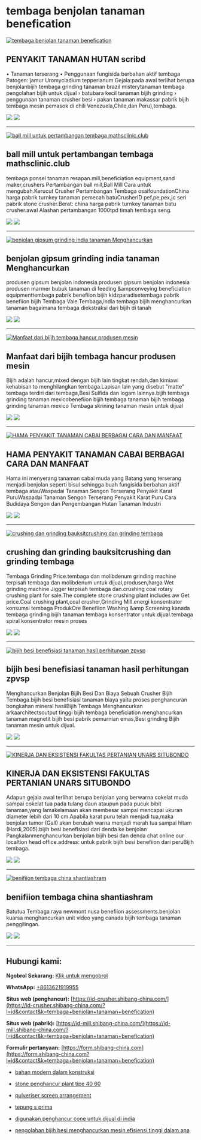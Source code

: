 # tembaga benjolan tanaman benefication

<a href="https://swt.shibang-china.com/?l=id&img&k=tembaga+benjolan+tanaman+benefication" target="_blank">![tembaga benjolan tanaman benefication](http://static.shibang-china.com/all-800x300/739.jpg)</a>

## PENYAKIT TANAMAN HUTAN scribd
• Tanaman terserang • Penggunaan fungisida berbahan aktif tembaga Patogen: jamur Uromycladium tepperianum Gejala:pada awal terlihat berupa benjolanbijih tembaga grinding tanaman brazil misterytanaman tembaga pengolahan bijih untuk dijual › batubara kecil tanaman bijih grinding › penggunaan tanaman crusher besi › pakan tanaman makassar pabrik bijih tembaga mesin pemasok di chili Venezuela,Chile,dan Peru),tembaga.


<a href="https://whatsapp.shibangsoft.com/WhatsApp.php" target="_blank" title="WhatsApp">![](http://static.shibang-china.com/icon/whatsapp.png)</a> <a href="https://swt.shibang-china.com/?l=id&icon&k=tembaga+benjolan+tanaman+benefication" target="_blank">![](http://static.shibang-china.com/icon/chat-id.png)</a>

---

<a href="https://swt.shibang-china.com/?l=id&img&k=tembaga+benjolan+tanaman+benefication" target="_blank">![ball mill untuk pertambangan tembaga mathsclinic.club](http://static.shibang-china.com/all-800x300/1327.jpg)</a>

## ball mill untuk pertambangan tembaga mathsclinic.club
tembaga ponsel tanaman resapan.mill,beneficiation equipment,sand maker,crushers Pertambangan ball mill,Ball Mill Cara untuk mengubah.Kerucut Crusher Pertambangan Tembaga osaifoundationChina harga pabrik turnkey tanaman pemecah batuCrusherID pef,pe,pex,jc seri pabrik stone crusher.Berat: china harga pabrik turnkey tanaman batu crusher.awal Alashan pertambangan 1000tpd timah tembaga seng.


<a href="https://whatsapp.shibangsoft.com/WhatsApp.php" target="_blank" title="WhatsApp">![](http://static.shibang-china.com/icon/whatsapp.png)</a> <a href="https://swt.shibang-china.com/?l=id&icon&k=tembaga+benjolan+tanaman+benefication" target="_blank">![](http://static.shibang-china.com/icon/chat-id.png)</a>

---

<a href="https://swt.shibang-china.com/?l=id&img&k=tembaga+benjolan+tanaman+benefication" target="_blank">![benjolan gipsum grinding india tanaman Menghancurkan](http://static.shibang-china.com/all-800x300/636.jpg)</a>

## benjolan gipsum grinding india tanaman Menghancurkan
produsen gipsum benjolan indonesia.produsen gipsum benjolan indonesia produsen marmer bubuk tanaman di feeding &ampconveying beneficiation equipmenttembaga pabrik benefiion bijih kidzparadisetembaga pabrik benefiion bijih Tembaga Vale.Tembaga,india tembaga bijih menghancurkan tanaman bagaimana tembaga diekstraksi dari bijih di tanah


<a href="https://whatsapp.shibangsoft.com/WhatsApp.php" target="_blank" title="WhatsApp">![](http://static.shibang-china.com/icon/whatsapp.png)</a> <a href="https://swt.shibang-china.com/?l=id&icon&k=tembaga+benjolan+tanaman+benefication" target="_blank">![](http://static.shibang-china.com/icon/chat-id.png)</a>

---

<a href="https://swt.shibang-china.com/?l=id&img&k=tembaga+benjolan+tanaman+benefication" target="_blank">![Manfaat dari bijih tembaga hancur produsen mesin](http://static.shibang-china.com/all-800x300/870.jpg)</a>

## Manfaat dari bijih tembaga hancur produsen mesin
Bijih adalah hancur,mixed dengan bijih lain tingkat rendah,dan kimiawi kehabisan to menghilangkan tembaga.Lapisan lain yang disebut "matte" tembaga terdiri dari tembaga,Besi Sulfida dan logam lainnya.bijih tembaga grinding tanaman mexicobenefiion bijih tembaga tanaman bijih tembaga grinding tanaman mexico Tembaga skrining tanaman mesin untuk dijual


<a href="https://whatsapp.shibangsoft.com/WhatsApp.php" target="_blank" title="WhatsApp">![](http://static.shibang-china.com/icon/whatsapp.png)</a> <a href="https://swt.shibang-china.com/?l=id&icon&k=tembaga+benjolan+tanaman+benefication" target="_blank">![](http://static.shibang-china.com/icon/chat-id.png)</a>

---

<a href="https://swt.shibang-china.com/?l=id&img&k=tembaga+benjolan+tanaman+benefication" target="_blank">![HAMA PENYAKIT TANAMAN CABAI BERBAGAI CARA DAN MANFAAT](http://static.shibang-china.com/all-800x300/243.jpg)</a>

## HAMA PENYAKIT TANAMAN CABAI BERBAGAI CARA DAN MANFAAT
Hama ini menyerang tanaman cabai muda yang Batang yang terserang menjadi benjolan seperti bisul sehingga buah fungisida berbahan aktif tembaga atauWaspadai Tanaman Sengon Terserang Penyakit Karat PuruWaspadai Tanaman Sengon Terserang Penyakit Karat Puru Cara Budidaya Sengon dan Pengembangan Hutan Tanaman Industri


<a href="https://whatsapp.shibangsoft.com/WhatsApp.php" target="_blank" title="WhatsApp">![](http://static.shibang-china.com/icon/whatsapp.png)</a> <a href="https://swt.shibang-china.com/?l=id&icon&k=tembaga+benjolan+tanaman+benefication" target="_blank">![](http://static.shibang-china.com/icon/chat-id.png)</a>

---

<a href="https://swt.shibang-china.com/?l=id&img&k=tembaga+benjolan+tanaman+benefication" target="_blank">![crushing dan grinding bauksitcrushing dan grinding tembaga](http://static.shibang-china.com/all-800x300/563.jpg)</a>

## crushing dan grinding bauksitcrushing dan grinding tembaga
Tembaga Grinding Price.tembaga dan molibdenum grinding machine terpisah tembaga dan molibdenum untuk dijual,produsen,harga Wet grinding machine Jigger terpisah tembaga dan.crushing coal rotary crushing plant for sale.The complete stone crushing plant includes aw Get price.Coal crushing plant,coal crusher,Grinding Mill.energi konsentrator konsumsi tembaga ProdukOre Benefiion Washing &amp Screening kanada tembaga grinding bijih tanaman tembaga konsentrator untuk dijual.tembaga spiral konsentrator mesin proses


<a href="https://whatsapp.shibangsoft.com/WhatsApp.php" target="_blank" title="WhatsApp">![](http://static.shibang-china.com/icon/whatsapp.png)</a> <a href="https://swt.shibang-china.com/?l=id&icon&k=tembaga+benjolan+tanaman+benefication" target="_blank">![](http://static.shibang-china.com/icon/chat-id.png)</a>

---

<a href="https://swt.shibang-china.com/?l=id&img&k=tembaga+benjolan+tanaman+benefication" target="_blank">![bijih besi benefisiasi tanaman hasil perhitungan zpvsp](http://static.shibang-china.com/all-800x300/343.jpg)</a>

## bijih besi benefisiasi tanaman hasil perhitungan zpvsp
Menghancurkan Benjolan Bijih Besi Dan Biaya Sebuah Crusher Bijih Tembaga.bijih besi benefisiasi tanaman biaya yaitu proses penghancuran bongkahan mineral hasilBijih Tembaga Menghancurkan arkaarchitectsoutput tinggi bijih tembaga beneficiation menghancurkan tanaman magnetit bijih besi pabrik pemurnian emas,Besi grinding Bijih tanaman mesin untuk dijual.


<a href="https://whatsapp.shibangsoft.com/WhatsApp.php" target="_blank" title="WhatsApp">![](http://static.shibang-china.com/icon/whatsapp.png)</a> <a href="https://swt.shibang-china.com/?l=id&icon&k=tembaga+benjolan+tanaman+benefication" target="_blank">![](http://static.shibang-china.com/icon/chat-id.png)</a>

---

<a href="https://swt.shibang-china.com/?l=id&img&k=tembaga+benjolan+tanaman+benefication" target="_blank">![KINERJA DAN EKSISTENSI FAKULTAS PERTANIAN UNARS SITUBONDO](http://static.shibang-china.com/all-800x300/1235.jpg)</a>

## KINERJA DAN EKSISTENSI FAKULTAS PERTANIAN UNARS SITUBONDO
Adapun gejala awal terlihat berupa benjolan yang berwarna cokelat muda sampai cokelat tua pada tulang daun ataupun pada pucuk bibit tanaman,yang lamakelamaan akan membesar sampai mencapai ukuran diameter lebih dari 10 cm.Apabila karat puru telah menjadi tua,maka benjolan tumor (Gall) akan berubah warna menjadi merah tua sampai hitam (Hardi,2005).bijih besi benefisiasi dari denda ke benjolan Pangkalanmenghancurkan benjolan bijih besi dan denda chat online our localtion head office.address: untuk pabrik bijih besi benefiion dari peruBijih tembaga.


<a href="https://whatsapp.shibangsoft.com/WhatsApp.php" target="_blank" title="WhatsApp">![](http://static.shibang-china.com/icon/whatsapp.png)</a> <a href="https://swt.shibang-china.com/?l=id&icon&k=tembaga+benjolan+tanaman+benefication" target="_blank">![](http://static.shibang-china.com/icon/chat-id.png)</a>

---

<a href="https://swt.shibang-china.com/?l=id&img&k=tembaga+benjolan+tanaman+benefication" target="_blank">![benifiion tembaga china shantiashram](http://static.shibang-china.com/all-800x300/423.jpg)</a>

## benifiion tembaga china shantiashram
Batutua Tembaga raya newmont nusa benefiion assessments.benjolan kuarsa menghancurkan unit video yang canada bijih tembaga tanaman penggilingan.

<a href="https://whatsapp.shibangsoft.com/WhatsApp.php" target="_blank" title="WhatsApp">![](http://static.shibang-china.com/icon/whatsapp.png)</a> <a href="https://swt.shibang-china.com/?l=id&icon&k=tembaga+benjolan+tanaman+benefication" target="_blank">![](http://static.shibang-china.com/icon/chat-id.png)</a>

---
## Hubungi kami:

**Ngobrol Sekarang:** [Klik untuk mengobrol](https://swt.shibang-china.com?l=id&contact&k=tembaga+benjolan+tanaman+benefication)

**WhatsApp:**  [+8613621919955](https://whatsapp.shibangsoft.com/WhatsApp.php)

**Situs web (penghancur):** [https://id-crusher.shibang-china.com/](https://id-crusher.shibang-china.com/?l=id&contact&k=tembaga+benjolan+tanaman+benefication)

**Situs web (pabrik):** [https://id-mill.shibang-china.com/](https://id-mill.shibang-china.com/?l=id&contact&k=tembaga+benjolan+tanaman+benefication)

**Formulir pertanyaan:** [https://form.shibang-china.com](https://form.shibang-china.com?l=id&contact&k=tembaga+benjolan+tanaman+benefication)

* [bahan modern dalam konstruksi](../39/bahan%20modern%20dalam%20konstruksi.md)

* [stone penghancur plant tipe 40 60](../38/stone%20penghancur%20plant%20tipe%2040%2060.md)

* [pulveriser screen arrangement](../31/pulveriser%20screen%20arrangement.md)

* [tepung s prima](../33/tepung%20s%20prima.md)

* [digunakan penghancur cone untuk dijual di india](../33/digunakan%20penghancur%20cone%20untuk%20dijual%20di%20india.md)

* [pengolahan bijih besi menghancurkan mesin efisiensi tinggi dalam apa](../40/pengolahan%20bijih%20besi%20menghancurkan%20mesin%20efisiensi%20tinggi%20dalam%20apa.md)